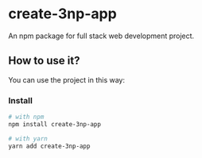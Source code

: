# create-3np-app

An npm package for full stack web development project.

## How to use it?

You can use the project in this way:

### Install

```bash
# with npm
npm install create-3np-app

# with yarn
yarn add create-3np-app
```
